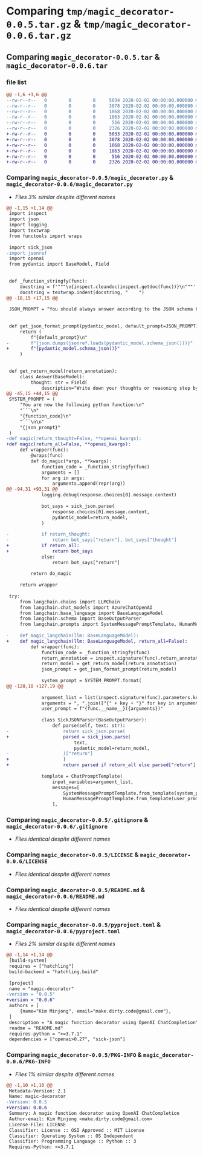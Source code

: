 # Comparing `tmp/magic_decorator-0.0.5.tar.gz` & `tmp/magic_decorator-0.0.6.tar.gz`

## Comparing `magic_decorator-0.0.5.tar` & `magic_decorator-0.0.6.tar`

### file list

```diff
@@ -1,6 +1,6 @@
--rw-r--r--   0        0        0     5034 2020-02-02 00:00:00.000000 magic_decorator-0.0.5/magic_decorator.py
--rw-r--r--   0        0        0     3078 2020-02-02 00:00:00.000000 magic_decorator-0.0.5/.gitignore
--rw-r--r--   0        0        0     1068 2020-02-02 00:00:00.000000 magic_decorator-0.0.5/LICENSE
--rw-r--r--   0        0        0     1863 2020-02-02 00:00:00.000000 magic_decorator-0.0.5/README.md
--rw-r--r--   0        0        0      516 2020-02-02 00:00:00.000000 magic_decorator-0.0.5/pyproject.toml
--rw-r--r--   0        0        0     2326 2020-02-02 00:00:00.000000 magic_decorator-0.0.5/PKG-INFO
+-rw-r--r--   0        0        0     5033 2020-02-02 00:00:00.000000 magic_decorator-0.0.6/magic_decorator.py
+-rw-r--r--   0        0        0     3078 2020-02-02 00:00:00.000000 magic_decorator-0.0.6/.gitignore
+-rw-r--r--   0        0        0     1068 2020-02-02 00:00:00.000000 magic_decorator-0.0.6/LICENSE
+-rw-r--r--   0        0        0     1863 2020-02-02 00:00:00.000000 magic_decorator-0.0.6/README.md
+-rw-r--r--   0        0        0      516 2020-02-02 00:00:00.000000 magic_decorator-0.0.6/pyproject.toml
+-rw-r--r--   0        0        0     2326 2020-02-02 00:00:00.000000 magic_decorator-0.0.6/PKG-INFO
```

### Comparing `magic_decorator-0.0.5/magic_decorator.py` & `magic_decorator-0.0.6/magic_decorator.py`

 * *Files 3% similar despite different names*

```diff
@@ -1,15 +1,14 @@
 import inspect
 import json
 import logging
 import textwrap
 from functools import wraps
 
 import sick_json
-import jsonref
 import openai
 from pydantic import BaseModel, Field
 
 
 def _function_stringfy(func):
     docstring = f'"""\n{inspect.cleandoc(inspect.getdoc(func))}\n"""'
     docstring = textwrap.indent(docstring, "    ")
@@ -18,15 +17,15 @@
 
 JSON_PROMPT = "You should always answer according to the JSON schema below: "
 
 
 def get_json_format_prompt(pydantic_model, default_prompt=JSON_PROMPT):
     return (
         f"{default_prompt}\n"
-        f"{json.dumps(jsonref.loads(pydantic_model.schema_json()))}"
+        f"{pydantic_model.schema_json()}"
     )
 
 
 def get_return_model(return_annotation):
     class Answer(BaseModel):
         thought: str = Field(
             description="Write down your thoughts or reasoning step by step."
@@ -45,15 +44,15 @@
 SYSTEM_PROMPT = (
     "You are now the following python function:\n"
     "```\n"
     "{function_code}\n"
     "```\n\n"
     "{json_prompt}"
 )
-def magic(return_thought=False, **openai_kwargs):
+def magic(return_all=False, **openai_kwargs):
     def wrapper(func):
         @wraps(func)
         def do_magic(*args, **kwargs):
             function_code = _function_stringfy(func)
             arguments = []
             for arg in args:
                 arguments.append(repr(arg))
@@ -94,31 +93,31 @@
             logging.debug(response.choices[0].message.content)
 
             bot_says = sick_json.parse(
                 response.choices[0].message.content,
                 pydantic_model=return_model,
             )
                 
-            if return_thought:
-                return bot_says["return"], bot_says["thought"]
+            if return_all:
+                return bot_says
             else:
                 return bot_says["return"]
 
         return do_magic
 
     return wrapper
 
 try:
     from langchain.chains import LLMChain
     from langchain.chat_models import AzureChatOpenAI
     from langchain.base_language import BaseLanguageModel
     from langchain.schema import BaseOutputParser
     from langchain.prompts import SystemMessagePromptTemplate, HumanMessagePromptTemplate, ChatPromptTemplate
 
-    def magic_langchain(llm: BaseLanguageModel):
+    def magic_langchain(llm: BaseLanguageModel, return_all=False):
         def wrapper(func):
             function_code = _function_stringfy(func)
             return_annotation = inspect.signature(func).return_annotation
             return_model = get_return_model(return_annotation)
             json_prompt = get_json_format_prompt(return_model)
 
             system_prompt = SYSTEM_PROMPT.format(
@@ -128,18 +127,19 @@
 
             argument_list = list(inspect.signature(func).parameters.keys())
             arguments = ", ".join(["{" + key + "}" for key in argument_list])
             user_prompt = f"{func.__name__}({arguments})"
 
             class SickJSONParser(BaseOutputParser):
                 def parse(self, text: str):
-                    return sick_json.parse(
+                    parsed = sick_json.parse(
                         text,
                         pydantic_model=return_model,
-                    )["return"]
+                    )
+                    return parsed if return_all else parsed["return"]
 
             template = ChatPromptTemplate(
                 input_variables=argument_list,
                 messages=[
                     SystemMessagePromptTemplate.from_template(system_prompt),
                     HumanMessagePromptTemplate.from_template(user_prompt),
                 ],
```

### Comparing `magic_decorator-0.0.5/.gitignore` & `magic_decorator-0.0.6/.gitignore`

 * *Files identical despite different names*

### Comparing `magic_decorator-0.0.5/LICENSE` & `magic_decorator-0.0.6/LICENSE`

 * *Files identical despite different names*

### Comparing `magic_decorator-0.0.5/README.md` & `magic_decorator-0.0.6/README.md`

 * *Files identical despite different names*

### Comparing `magic_decorator-0.0.5/pyproject.toml` & `magic_decorator-0.0.6/pyproject.toml`

 * *Files 2% similar despite different names*

```diff
@@ -1,14 +1,14 @@
 [build-system]
 requires = ["hatchling"]
 build-backend = "hatchling.build"
 
 [project]
 name = "magic-decorator"
-version = "0.0.5"
+version = "0.0.6"
 authors = [
     {name="Kim Minjong", email="make.dirty.code@gmail.com"},
 ]
 description = "A magic function decorator using OpenAI ChatCompletion"
 readme = "README.md"
 requires-python = ">=3.7.1"
 dependencies = ["openai>0.27", "sick-json"]
```

### Comparing `magic_decorator-0.0.5/PKG-INFO` & `magic_decorator-0.0.6/PKG-INFO`

 * *Files 1% similar despite different names*

```diff
@@ -1,10 +1,10 @@
 Metadata-Version: 2.1
 Name: magic-decorator
-Version: 0.0.5
+Version: 0.0.6
 Summary: A magic function decorator using OpenAI ChatCompletion
 Author-email: Kim Minjong <make.dirty.code@gmail.com>
 License-File: LICENSE
 Classifier: License :: OSI Approved :: MIT License
 Classifier: Operating System :: OS Independent
 Classifier: Programming Language :: Python :: 3
 Requires-Python: >=3.7.1
```

